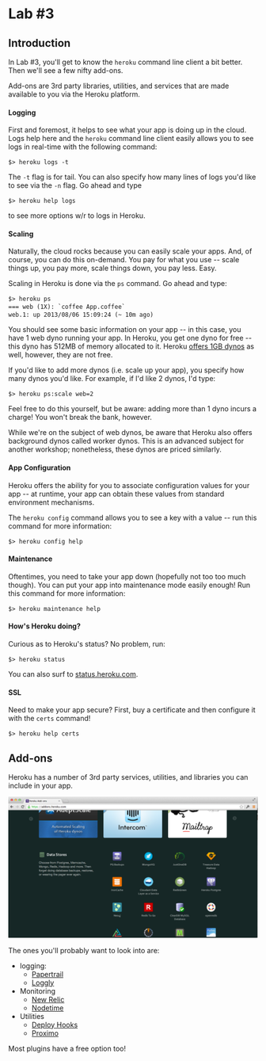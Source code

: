# Lab #3

## Introduction 

In Lab #3, you'll get to know the `heroku` command line client a bit better. Then we'll see a few nifty add-ons. 

Add-ons are 3rd party libraries, utilities, and services that are made available to you via the Heroku platform.

#### Logging 

First and foremost, it helps to see what your app is doing up in the cloud. Logs help here and the `heroku` command line client easily allows you to see logs in real-time with the following command: 

```
$> heroku logs -t
```

The `-t` flag is for tail. You can also specify how many lines of logs you'd like to see via the `-n` flag. Go ahead and type 

```
$> heroku help logs
```

to see more options w/r to logs in Heroku. 

#### Scaling

Naturally, the cloud rocks because you can easily scale your apps. And, of course, you can do this on-demand. You pay for what you use -- scale things up, you pay more, scale things down, you pay less. Easy. 

Scaling in Heroku is done via the `ps` command. Go ahead and type:  

```
$> heroku ps
=== web (1X): `coffee App.coffee`
web.1: up 2013/08/06 15:09:24 (~ 10m ago)
```

You should see some basic information on your app -- in this case, you have 1 web dyno running your app. In Heroku, you get one dyno for free -- this dyno has 512MB of memory allocated to it. Heroku [offers 1GB dynos](https://blog.heroku.com/archives/2013/4/5/2x-dynos-beta) as well, however, they are not free. 

If you'd like to add more dynos (i.e. scale up your app), you specify how many dynos you'd like. For example, if I'd like 2 dynos, I'd type:

```
$> heroku ps:scale web=2
```

Feel free to do this yourself, but be aware: adding more than 1 dyno incurs a charge! You won't break the bank, however. 

While we're on the subject of web dynos, be aware that Heroku also offers background dynos called worker dynos. This is an advanced subject for another workshop; nonetheless, these dynos are priced similarly.


#### App Configuration

Heroku offers the ability for you to associate configuration values for your app -- at runtime, your app can obtain these values from standard environment mechanisms. 

The `heroku config` command allows you to see a key with a value -- run this command for more information:

```
$> heroku config help
```

#### Maintenance

Oftentimes, you need to take your app down (hopefully not too too much though). You can put your app into maintenance mode easily enough! Run this command for more information:

```
$> heroku maintenance help
```

#### How's Heroku doing?

Curious as to Heroku's status? No problem, run:

```
$> heroku status
```

You can also surf to [status.heroku.com](https://status.heroku.com/).

#### SSL

Need to make your app secure? First, buy a certificate and then configure it with the `certs` command!

```
$> heroku help certs
```

## Add-ons 

Heroku has a number of 3rd party services, utilities, and libraries you can include in your app. 

![plugins](../../docs/imgs/plugsins.png) 

The ones you'll probably want to look into are:

 * logging:
   * [Papertrail](https://addons.heroku.com/papertrail)
   * [Loggly](https://addons.heroku.com/loggly)
 * Monitoring
   * [New Relic](https://addons.heroku.com/newrelic)
   * [Nodetime](https://addons.heroku.com/nodetime)
 * Utilities
   * [Deploy Hooks](https://addons.heroku.com/deployhooks)
   * [Proximo](https://addons.heroku.com/proximo)

Most plugins have a free option too! 

